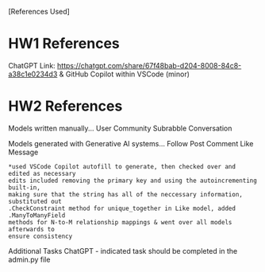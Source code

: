 [References Used]

# HW1 References

ChatGPT Link: https://chatgpt.com/share/67f48bab-d204-8008-84c8-a38c1e0234d3
& GitHub Copilot within VSCode (minor)

# HW2 References

Models written manually...
    User
    Community
    Subrabble
    Conversation


Models generated with Generative AI systems...
    Follow
    Post
    Comment
    Like
    Message

    *used VSCode Copilot autofill to generate, then checked over and edited as necessary 
    edits included removing the primary key and using the autoincrementing built-in,
    making sure that the string has all of the neccessary information, substituted out 
    .CheckConstraint method for unique_together in Like model, added .ManyToManyField
    methods for N-to-M relationship mappings & went over all models afterwards to 
    ensure consistency

Additional Tasks
    ChatGPT - indicated task should be completed in the admin.py file 


